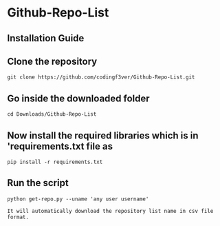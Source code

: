 # Github-Repo-List

## Installation Guide

## Clone the repository 

```
git clone https://github.com/codingf3ver/Github-Repo-List.git

```
## Go inside the downloaded folder

```
cd Downloads/Github-Repo-List 

```
## Now install the required libraries which is in 'requirements.txt file as

```
pip install -r requirements.txt

```
## Run the script
```
python get-repo.py --uname 'any user username'

```

```
It will automatically download the repository list name in csv file format.
 
```
